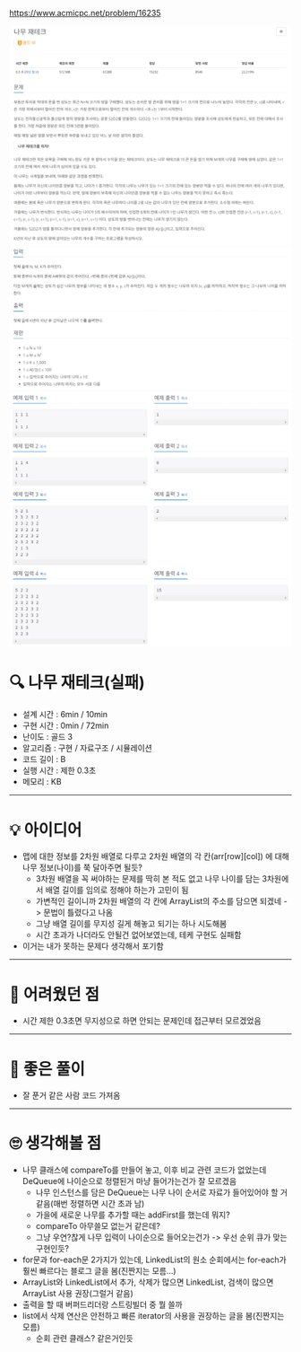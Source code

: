 https://www.acmicpc.net/problem/16235

![alt text](사진1.png)
![alt text](사진2.png)
![alt text](사진3.png)

# 🔍 나무 재테크(실패)
- 설계 시간 : 6min / 10min
- 구현 시간 : 0min / 72min
- 난이도 : 골드 3
- 알고리즘 : 구현 / 자료구조 / 시뮬레이션
- 코드 길이 : B
- 실행 시간 : 제한 0.3초
- 메모리 : KB

---

# 💡 아이디어

- 맵에 대한 정보를 2차원 배열로 다루고 2차원 배열의 각 칸(arr[row][col]) 에 대해 나무 정보(나이)를 쭉 달아주면 될듯?
  - 3차원 배열을 꼭 써야하는 문제를 딱히 본 적도 없고 나무 나이를 담는 3차원에서 배열 길이를 임의로 정해야 하는가 고민이 됨
  - 가변적인 길이니까 2차원 배열의 각 칸에 ArrayList의 주소를 담으면 되겠네 -> 문법이 틀렸다고 나옴
  - 그냥 배열 길이를 무지성 길게 해놓고 되기는 하나 시도해봄
  - 시간 초과가 나더라도 안될건 없어보였는데, 테케 구현도 실패함
- 이거는 내가 못하는 문제다 생각해서 포기함

---

# 🧠 어려웠던 점

- 시간 제한 0.3초면 무지성으로 하면 안되는 문제인데 접근부터 모르겠었음

---

# 🧐 좋은 풀이

- 잘 푼거 같은 사람 코드 가져옴

---

# 🙄 생각해볼 점

- 나무 클래스에 compareTo를 만들어 놓고, 이후 비교 관련 코드가 없었는데 DeQueue에 나이순으로 정렬된거 마냥 들어가는건가 잘 모르겠음
  - 나무 인스턴스를 담은 DeQueue는 나무 나이 순서로 자료가 들어있어야 할 거 같음(매번 정렬하면 시간 초과 남)
  - 가을에 새로운 나무를 추가할 때는 addFirst를 했는데 뭐지?
  - compareTo 아무쓸모 없는거 같은데?
  - 그냥 우연?찮게 나무 입력이 나이순으로 들어오는건가 -> 우선 순위 큐가 맞는 구현인듯?
- for문과 for-each문 2가지가 있는데, LinkedList의 원소 순회에서는 for-each가 훨씬 빠르다는 블로그 글을 봄(진짠지는 모름...)
- ArrayList와 LinkedList에서 추가, 삭제가 많으면 LinkedList, 검색이 많으면 ArrayList 사용 권장(그럴거 같음)
- 출력을 할 때 버퍼드리더랑 스트링빌더 중 뭘 쓸까
- list에서 삭제 연산은 안전하고 빠른 iterator의 사용을 권장하는 글을 봄(진짠지는 모름)
  - 순회 관련 클래스? 같은거인듯

